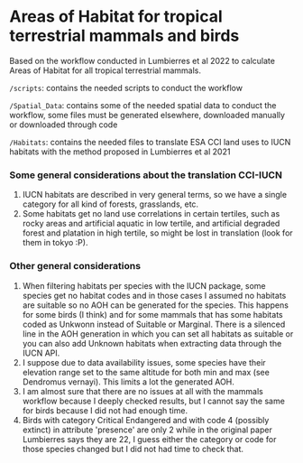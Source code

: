 # Areas of Habitat for tropical terrestrial mammals and birds

Based on the workflow conducted in Lumbierres et al 2022 to calculate Areas of Habitat for all tropical terrestrial mammals.

`/scripts`: contains the needed scripts to conduct the workflow

`/Spatial_Data`: contains some of the needed spatial data to conduct the workflow, some files must be generated elsewhere, downloaded manually or downloaded through code

`/Habitats`: contains the needed files to translate ESA CCI land uses to IUCN habitats with the method proposed in Lumbierres et al 2021

### Some general considerations about the translation CCI-IUCN

1. IUCN habitats are described in very general terms, so we have a single category for all kind of forests, grasslands, etc.
2. Some habitats get no land use correlations in certain tertiles, such as rocky areas and artificial aquatic in low tertile, and artificial degraded forest and platation in high tertile, so might be lost in translation (look for them in tokyo :P).

### Other general considerations

1. When filtering habitats per species with the IUCN package, some species get no habitat codes and in those cases I assumed no habitats are suitable so no AOH can be generated for the species. This happens for some birds (I think) and for some mammals that has some habitats coded as Unkwonn instead of Suitable or Marginal. There is a silenced line in the AOH generation in which you can set all habitats as suitable or you can also add Unknown habitats when extracting data through the IUCN API.
2. I suppose due to data availability issues, some species have their elevation range set to the same altitude for both min and max (see Dendromus vernayi). This limits a lot the generated AOH.
3. I am almost sure that there are no issues at all with the mammals workflow because I deeply checked results, but I cannot say the same for birds because I did not had enough time.
4. Birds with category Critical Endangered and with code 4 (possibly extinct) in attribute 'presence' are only 2 while in the original paper Lumbierres says they are 22, I guess either the category or code for those species changed but I did not had time to check that. 
